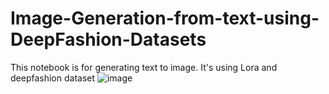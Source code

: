 # Image-Generation-from-text-using-DeepFashion-Datasets
This notebook is for generating text to image. It's using Lora and deepfashion dataset
![image](https://github.com/user-attachments/assets/b59cfff8-4c2d-449d-8eec-1bf9904abd2f)
